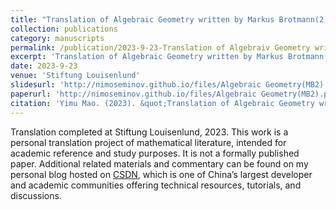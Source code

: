 ```yaml
---
title: "Translation of Algebraic Geometry written by Markus Brotmann(2)"
collection: publications
category: manuscripts
permalink: /publication/2023-9-23-Translation of Algebraiv Geometry written by Markus Brotmann(2)
excerpt: 'Translation of Algebraic Geometry written by Markus Brotmann(2)'
date: 2023-9-23
venue: 'Stiftung Louisenlund'
slidesurl: 'http://nimoseminov.github.io/files/Algebraic Geometry(MB2).pdf'
paperurl: 'http://nimoseminov.github.io/files/Algebraic Geometry(MB2).pdf'
citation: 'Yimu Mao. (2023). &quot;Translation of Algebraic Geometry written by Markus Brotmann(2).&quot'
---
```


Translation completed at Stiftung Louisenlund, 2023. This work is a personal translation project of mathematical literature, intended for academic reference and study purposes. It is not a formally published paper. Additional related materials and commentary can be found on my personal blog hosted on [CSDN](https://blog.csdn.net/nimomath666/article/details/132239032?spm=1001.2014.3001.5501), which is one of China’s largest developer and academic communities offering technical resources, tutorials, and discussions.

